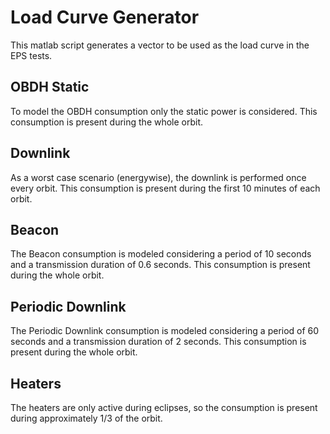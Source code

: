 # Load Curve Generator
This matlab script generates a vector to be used as the load curve in the EPS tests.

## OBDH Static
To model the OBDH consumption only the static power is considered. This consumption is present during the whole orbit.

## Downlink
As a worst case scenario (energywise), the downlink is performed once every orbit. This consumption is present during the first 10 minutes
of each orbit.

## Beacon
The Beacon consumption is modeled considering a period of 10 seconds and a transmission duration of 0.6 seconds. This consumption is
present during the whole orbit.

## Periodic Downlink
The Periodic Downlink consumption is modeled considering a period of 60 seconds and a transmission duration of 2 seconds. This consumption
is present during the whole orbit.

## Heaters
The heaters are only active during eclipses, so the consumption is present during approximately 1/3 of the orbit.
